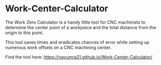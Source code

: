# Work-Center-Calculator
The Work Zero Calculator is a handy little tool for CNC machinists to determine the center point of a workpiece and the total distance from the origin to this point.

This tool saves times and eradicates chances of error while setting up numerous work offsets on a CNC machining center. 

Find the tool here:
https://navumra21.github.io/Work-Center-Calculator/
